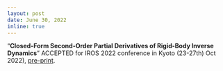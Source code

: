 ```yaml
---
layout: post
date: June 30, 2022
inline: true
---
```


<q><b>Closed-Form Second-Order Partial Derivatives of Rigid-Body Inverse Dynamics</b></q> ACCEPTED for IROS 2022 conference in Kyoto (23-27th) Oct 2022), [pre-print](https://arxiv.org/abs/2203.01497).

